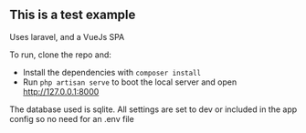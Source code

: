 ## This is a test example
Uses laravel, and a VueJs SPA

To run, clone the repo and:
- Install the dependencies with `composer install`
- Run `php artisan serve` to boot the local server and open http://127.0.0.1:8000

The database used is sqlite.
All settings are set to dev or included in the app config so no need for an .env file
